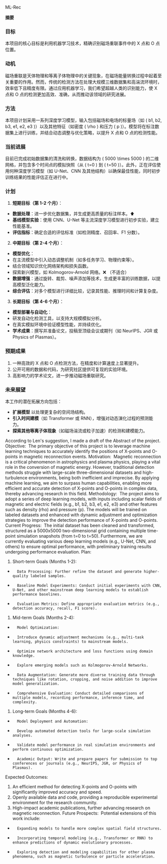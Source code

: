 ML-Rec

**摘要**

### **目标**
本项目的核心目标是利用机器学习技术，精确识别磁场重联事件中的 X 点和 O 点位置。

### **动机**
磁场重联是天体物理和等离子体物理中的关键现象，在磁场能量转换过程中起着至关重要的作用。然而，传统的检测方法在处理大规模三维数据集和高湍流环境时，效率低下且精度有限。通过应用机器学习，我们希望超越人类的识别能力，使 X 点和 O 点的检测更加高效、准确，从而推动该领域的研究进展。

### **方法**
本项目计划采用一系列深度学习模型，输入包括磁场和电场的标量场（如 \( b1, b2, b3, e1, e2, e3 \)）以及其他特征（如密度 \( \rho \) 和压力 \( p \)）。模型将在标注数据集上进行训练，并结合动态调整与优化策略，以提升 X 点和 O 点的检测性能。

### **当前进展**
目前已完成初始数据集的清洗和转换，数据结构为 \( 5000 \times 5000 \) 的二维网格，并包含多个时间点的模拟快照（从 \( t=0 \) 到 \( t=50 \)）。此外，正在评估使用何种深度学习模型（如 U-Net、CNN 及其他结构）以确保最佳性能，同时初步训练结果的性能评估正在进行中。

### **计划**
1. **短期目标（第 1-2 个月）**：
- **数据处理**：进一步优化数据集，并生成更高质量的标注样本。⬆️
- **基线模型实验**：使用 CNN、U-Net 等主流深度学习模型进行初步实验，建立性能基准。
- **评估指标**：确定合适的评估标准（如检测精度、召回率、F1 分数）。

2. **中期目标（第 2-4 个月）**：
- **模型优化**：
- 在主流模型中引入动态调整机制（如多任务学习、物理约束等）。
- 结合领域知识优化网络架构和损失函数。
- 探索新兴模型，如 Kolmogorov-Arnold 网络。❌ （不适合）
- **数据增强**：通过旋转、裁剪、噪声添加等技术，生成更丰富的训练数据，以提高模型泛化能力。
- **综合评估**：对多个模型进行详细比较，记录其性能、推理时间和计算复杂度。

3. **长期目标（第 4-6 个月）**：
- **模型部署与自动化**：
- 研发自动化检测工具，以支持大规模模拟分析。
- 在真实模拟环境中验证模型性能，并持续优化。
- **学术成果**：撰写并准备论文，投稿至顶级会议或期刊（如 NeurIPS、JGR 或 Physics of Plasmas）。

### **预期成果**
1. 一种高效的 X 点和 O 点检测方法，在精度和计算速度上显著提升。
2. 公开可用的数据和代码，为研究社区提供可复现的实验环境。
3. 高影响力的学术论文，进一步推动磁场重联研究。

### **未来展望**
本工作的潜在拓展方向包括：
- **扩展模型** 以处理更复杂的空间场结构。
- **引入时间建模**（如 Transformer 或 RNN），增强对动态演化过程的预测能力。
- **探索其他等离子体现象**（如磁场湍流或粒子加速）的检测和建模能力。


According to Len's suggestion, I made a draft of the Abstract of the project.
Objective:
 The primary objective of this project is to leverage machine learning techniques to accurately identify the positions of X-points and O-points in magnetic reconnection events.
Motivation:
 Magnetic reconnection is a critical phenomenon in astrophysics and plasma physics, playing a vital role in the conversion of magnetic energy. However, traditional detection methods struggle with large-scale three-dimensional datasets and high-turbulence environments, being both inefficient and imprecise. By applying machine learning, we aim to surpass human capabilities, enabling more efficient and accurate detection of X-points and O-points in complex data, thereby advancing research in this field.
Methodology:
 The project aims to adopt a series of deep learning models, with inputs including scalar fields of magnetic and electric fields (e.g., b1, b2, b3, e1, e2, e3) and other features such as density (rho) and pressure (p). The models will be trained on labeled datasets and enhanced with dynamic adjustment and optimization strategies to improve the detection performance of X-points and O-points.
Current Progress:
 The initial dataset has been cleaned and transformed, structured as a 5000x5000 two-dimensional grid containing multiple time-point simulation snapshots (from t=0 to t=50). Furthermore, we are currently evaluating various deep learning models (e.g., U-Net, CNN, and others) to ensure optimal performance, with preliminary training results undergoing performance evaluation.
Plan:
1. Short-term Goals (Months 1-2):
- 		Data Processing: Further refine the dataset and generate higher-quality labeled samples.
- 		Baseline Model Experiments: Conduct initial experiments with CNN, U-Net, and other mainstream deep learning models to establish performance baselines.
- 		Evaluation Metrics: Define appropriate evaluation metrics (e.g., detection accuracy, recall, F1 score).
1. Mid-term Goals (Months 2-4):
- 		Model Optimization:
- 		Introduce dynamic adjustment mechanisms (e.g., multi-task learning, physics constraints) to mainstream models.
- 		Optimize network architecture and loss functions using domain knowledge.
- 		Explore emerging models such as Kolmogorov-Arnold Networks.
- 		Data Augmentation: Generate more diverse training data through techniques like rotation, cropping, and noise addition to improve model generalization.
- 		Comprehensive Evaluation: Conduct detailed comparisons of multiple models, recording performance, inference time, and complexity.
1. Long-term Goals (Months 4-6):
- 		Model Deployment and Automation:
- 		Develop automated detection tools for large-scale simulation analyses.
- 		Validate model performance in real simulation environments and perform continuous optimization.
- 		Academic Output: Write and prepare papers for submission to top conferences or journals (e.g., NeurIPS, JGR, or Physics of Plasmas).
Expected Outcomes:
1. An efficient method for detecting X-points and O-points with significantly improved accuracy and speed.
2. Openly available data and code, providing a reproducible experimental environment for the research community.
3. High-impact academic publications, further advancing research on magnetic reconnection.
Future Prospects:
 Potential extensions of this work include:
- 		Expanding models to handle more complex spatial field structures.
- 		Incorporating temporal modeling (e.g., Transformer or RNN) to enhance predictions of dynamic evolutionary processes.
- 		Exploring detection and modeling capabilities for other plasma phenomena, such as magnetic turbulence or particle acceleration.

